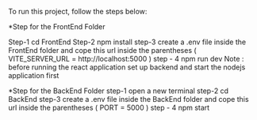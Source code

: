 To run this project, follow the steps below:

\*Step for the FrontEnd Folder

Step-1 cd FrontEnd
Step-2 npm install
step-3 create a .env file inside the FrontEnd folder and cope this url
inside the parentheses ( VITE_SERVER_URL = http://localhost:5000 )
step - 4 npm run dev
Note : before running the react application set up backend and start the nodejs application first

\*Step for the BackEnd Folder
step-1 open a new terminal
step-2 cd BackEnd
step-3 create a .env file inside the BackEnd folder and cope this url
inside the parentheses ( PORT = 5000 )
step - 4 npm start
